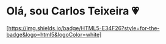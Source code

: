 # Olá, sou Carlos Teixeira 💗
[https://img.shields.io/badge/HTML5-E34F26?style=for-the-badge&logo=html5&logoColor=white]

